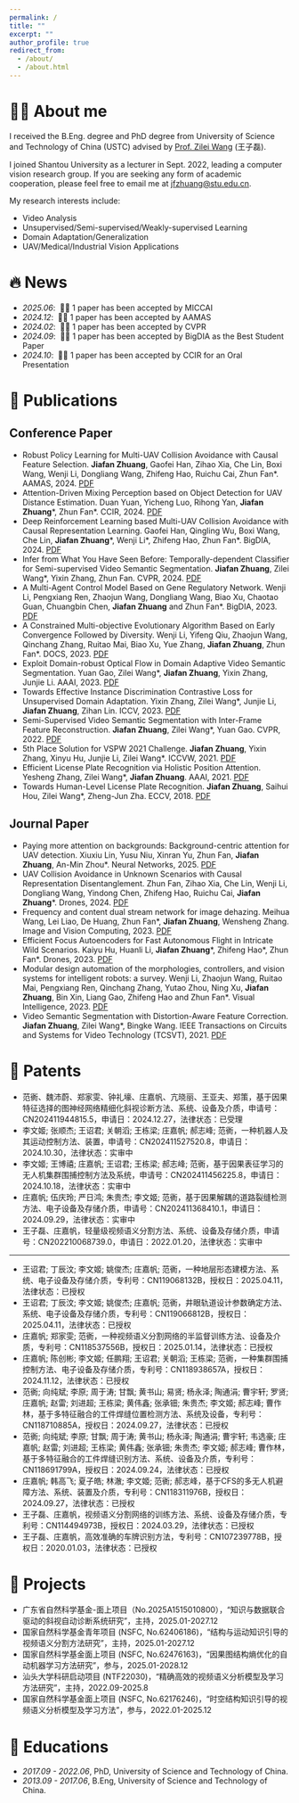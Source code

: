 ```yaml
---
permalink: /
title: ""
excerpt: ""
author_profile: true
redirect_from: 
  - /about/
  - /about.html
---
```


<span class='anchor' id='about-me'></span>

# 🤵🏻 About me
I received the B.Eng. degree and PhD degree from University of Science and Technology of China (USTC) advised by [Prof. Zilei Wang](http://vim.ustc.edu.cn/) (王子磊).

I joined Shantou University as a lecturer in Sept. 2022, leading a computer vision research group. If you are seeking any form of academic cooperation, please feel free to email me at jfzhuang@stu.edu.cn. 

My research interests include:
- Video Analysis 
- Unsupervised/Semi-supervised/Weakly-supervised Learning
- Domain Adaptation/Generalization
- UAV/Medical/Industrial Vision Applications 

# 🔥 News
- *2025.06*: &nbsp;🎉🎉 1 paper has been accepted by MICCAI 
- *2024.12*: &nbsp;🎉🎉 1 paper has been accepted by AAMAS
- *2024.02*: &nbsp;🎉🎉 1 paper has been accepted by CVPR
- *2024.09*: &nbsp;🎉🎉 1 paper has been accepted by BigDIA as the Best Student Paper
- *2024.10*: &nbsp;🎉🎉 1 paper has been accepted by CCIR for an Oral Presentation 

# 📝 Publications
## Conference Paper
- Robust Policy Learning for Multi-UAV Collision Avoidance with Causal Feature Selection. **Jiafan Zhuang**, Gaofei Han, Zihao Xia, Che Lin, Boxi Wang, Wenji Li, Dongliang Wang, Zhifeng Hao, Ruichu Cai, Zhun Fan\*. AAMAS, 2024. [PDF](/publications/conference/2024-AAMAS.pdf)
- Attention-Driven Mixing Perception based on Object Detection for UAV Distance Estimation. Duan Yuan, Yicheng Luo, Rihong Yan, **Jiafan Zhuang**\*, Zhun Fan*. CCIR, 2024. [PDF](/publications/conference/2024-CCIR.pdf)
- Deep Reinforcement Learning based Multi-UAV Collision Avoidance with Causal Representation Learning. Gaofei Han, Qingling Wu, Boxi Wang, Che Lin, **Jiafan Zhuang**\*, Wenji Li\*, Zhifeng Hao, Zhun Fan\*. BigDIA, 2024. [PDF](/publications/conference/2024-BigDIA.pdf)
- Infer from What You Have Seen Before: Temporally-dependent Classifier for Semi-supervised Video Semantic Segmentation. **Jiafan Zhuang**, Zilei Wang*, Yixin Zhang, Zhun Fan. CVPR, 2024. [PDF](/publications/conference/2024-CVPR.pdf)
- A Multi-Agent Control Model Based on Gene Regulatory Network. Wenji Li, Pengxiang Ren, Zhaojun Wang, Dongliang Wang, Biao Xu, Chaotao Guan, Chuangbin Chen, **Jiafan Zhuang** and Zhun Fan*. BigDIA, 2023. [PDF](/publications/conference/2023-BigDIA.pdf)
- A Constrained Multi-objective Evolutionary Algorithm Based on Early Convergence Followed by Diversity. Wenji Li, Yifeng Qiu, Zhaojun Wang, Qinchang Zhang, Ruitao Mai, Biao Xu, Yue Zhang, **Jiafan Zhuang**, Zhun Fan*. DOCS, 2023. [PDF](/publications/conference/2023-DOCS.pdf)
- Exploit Domain-robust Optical Flow in Domain Adaptive Video Semantic Segmentation. Yuan Gao, Zilei Wang*, **Jiafan Zhuang**, Yixin Zhang, Junjie Li. AAAI, 2023. [PDF](/publications/conference/2023-AAAI.pdf)
- Towards Effective Instance Discrimination Contrastive Loss for Unsupervised Domain Adaptation. Yixin Zhang, Zilei Wang*, Junjie Li, **Jiafan Zhuang**, Zihan Lin. ICCV, 2023. [PDF](/publications/conference/2023-ICCV.pdf)
- Semi-Supervised Video Semantic Segmentation with Inter-Frame Feature Reconstruction. **Jiafan Zhuang**, Zilei Wang*, Yuan Gao. CVPR, 2022. [PDF](/publications/conference/2022-CVPR.pdf)
- 5th Place Solution for VSPW 2021 Challenge. **Jiafan Zhuang**, Yixin Zhang, Xinyu Hu, Junjie Li, Zilei Wang*. ICCVW, 2021. [PDF](/publications/conference/2022-ICCVW.pdf)
- Efficient License Plate Recognition via Holistic Position Attention. Yesheng Zhang, Zilei Wang*, **Jiafan Zhuang**. AAAI, 2021. [PDF](/publications/conference/2021-AAAI.pdf)
- Towards Human-Level License Plate Recognition. **Jiafan Zhuang**, Saihui Hou, Zilei Wang*, Zheng-Jun Zha. ECCV, 2018. [PDF](/publications/conference/2018-ECCV.pdf)

## Journal Paper
- Paying more attention on backgrounds: Background-centric attention for UAV detection. Xiuxiu Lin, Yusu Niu, Xinran Yu, Zhun Fan, **Jiafan Zhuang**, An-Min Zhou\*. Neural Networks, 2025. [PDF](/publications/journal/2025-NN.pdf)
- UAV Collision Avoidance in Unknown Scenarios with Causal Representation Disentanglement. Zhun Fan, Zihao Xia, Che Lin, Wenji Li, Dongliang Wang, Yindong Chen, Zhifeng Hao, Ruichu Cai, **Jiafan Zhuang**\*. Drones, 2024. [PDF](/publications/journal/2024-Drones.pdf)
- Frequency and content dual stream network for image dehazing. Meihua Wang, Lei Liao, De Huang, Zhun Fan*, **Jiafan Zhuang**, Wensheng Zhang. Image and Vision Computing, 2023. [PDF](/publications/journal/2023-IVC.pdf)
- Efficient Focus Autoencoders for Fast Autonomous Flight in Intricate Wild Scenarios. Kaiyu Hu, Huanli Li, **Jiafan Zhuang***, Zhifeng Hao*, Zhun Fan*. Drones, 2023. [PDF](/publications/journal/2023-Drones.pdf)
- Modular design automation of the morphologies, controllers, and vision systems for intelligent robots: a survey. Wenji Li, Zhaojun Wang, Ruitao Mai, Pengxiang Ren, Qinchang Zhang, Yutao Zhou, Ning Xu, **Jiafan Zhuang**, Bin Xin, Liang Gao, Zhifeng Hao and Zhun Fan*. Visual Intelligence, 2023. [PDF](/publications/journal/2023-VI.pdf)
- Video Semantic Segmentation with Distortion-Aware Feature Correction. **Jiafan Zhuang**, Zilei Wang*, Bingke Wang. IEEE Transactions on Circuits and Systems for Video Technology (TCSVT), 2021. [PDF](/publications/journal/2021-TCSVT.pdf)

# 📝 Patents
- 范衠、魏沛蔚、郑家雯、钟礼壕、庄嘉帆、亢晓丽、王亚夫、郑策，基于因果特征选择的图神经网络精细化斜视诊断方法、系统、设备及介质，申请号：CN202411944815.5，申请日：2024.12.27，法律状态：已受理
- 李文姬; 张顺杰; 王诏君; 关朝滔; 王栋梁; 庄嘉帆; 郝志峰; 范衠，一种机器人及其运动控制方法、装置，申请号：CN202411527520.8，申请日：2024.10.30，法律状态：实审中
- 李文姬; 王博禧; 庄嘉帆; 王诏君; 王栋梁; 郝志峰; 范衠，基于因果表征学习的无人机集群围捕控制方法及系统，申请号：CN202411456225.8，申请日：2024.10.18，法律状态：实审中
- 庄嘉帆; 伍庆玲; 严日鸿; 朱贵杰; 李文姬; 范衠，基于因果解耦的道路裂缝检测方法、电子设备及存储介质，申请号：CN202411368410.1，申请日：2024.09.29，法律状态：实审中
- 王子磊、庄嘉帆，轻量级视频语义分割方法、系统、设备及存储介质，申请号：CN202210068739.0，申请日：2022.01.20，法律状态：实审中
---
- 王诏君; 丁辰汶; 李文姬; 姚俊杰; 庄嘉帆; 范衠，一种地层形态建模方法、系统、电子设备及存储介质，专利号：CN119068132B，授权日：2025.04.11，法律状态：已授权
- 王诏君; 丁辰汶; 李文姬; 姚俊杰; 庄嘉帆; 范衠，井眼轨道设计参数确定方法、系统、电子设备及存储介质，专利号：CN119066812B，授权日：2025.04.11，法律状态：已授权
- 庄嘉帆; 郑家雯; 范衠，一种视频语义分割网络的半监督训练方法、设备及介质，专利号：CN118537556B，授权日：2025.01.14，法律状态：已授权
- 庄嘉帆; 陈创彬; 李文姬; 任鹏翔; 王诏君; 关朝滔; 王栋梁; 范衠，一种集群围捕控制方法、电子设备及存储介质，专利号：CN118938657A，授权日：2024.11.12，法律状态：已授权
- 范衠; 向纯斌; 李原; 周于涛; 甘飘; 黄书山; 易贤; 杨永泽; 陶通涓; 曹宇轩; 罗贤; 庄嘉帆; 赵雷; 刘进超; 王栋梁; 黄伟鑫; 张承钿; 朱贵杰; 李文姬; 郝志峰; 曹作林，基于多特征融合的工件焊缝位置检测方法、系统及设备，专利号：CN118710885A，授权日：2024.09.27，法律状态：已授权
- 范衠; 向纯斌; 李原; 甘飘; 周于涛; 黄书山; 杨永泽; 陶通涓; 曹宇轩; 韦选豪; 庄嘉帆; 赵雷; 刘进超; 王栋梁; 黄伟鑫; 张承钿; 朱贵杰; 李文姬; 郝志峰; 曹作林，基于多特征融合的工件焊缝识别方法、系统、设备及介质，专利号：CN118691799A，授权日：2024.09.24，法律状态：已授权
- 庄嘉帆; 韩高飞; 夏子皓; 林澈; 李文姬; 范衠; 郝志峰，基于CFS的多无人机避障方法、系统、装置及介质，专利号：CN118311976B，授权日：2024.09.27，法律状态：已授权
- 王子磊、庄嘉帆，视频语义分割网络的训练方法、系统、设备及存储介质，专利号：CN114494973B，授权日：2024.03.29，法律状态：已授权
- 王子磊、庄嘉帆，高效准确的车牌识别方法，专利号：CN107239778B，授权日：2020.01.03，法律状态：已授权

# 📝 Projects
- 广东省自然科学基金-面上项目（No.2025A1515010800），“知识与数据联合驱动的斜视自动诊断系统研究”，主持，2025.01-2027.12
- 国家自然科学基金青年项目 (NSFC, No.62406186)，“结构与运动知识引导的视频语义分割方法研究”，主持，2025.01-2027.12
- 国家自然科学基金面上项目 (NSFC, No.62476163)，“因果图结构熵优化的自动机器学习方法研究”，参与，2025.01-2028.12
- 汕头大学科研启动项目 (NTF22030)，“精确高效的视频语义分析模型及学习方法研究”，主持，2022.09-2025.8
- 国家自然科学基金面上项目 (NSFC, No.62176246)，“时空结构知识引导的视频语义分析模型及学习方法”，参与，2022.01-2025.12

# 📖 Educations
- *2017.09 - 2022.06*, PhD, University of Science and Technology of China. 
- *2013.09 - 2017.06*, B.Eng, University of Science and Technology of China. 
